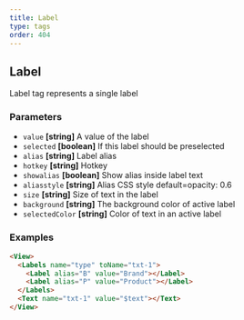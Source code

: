 ```yaml
---
title: Label
type: tags
order: 404
---
```


## Label

Label tag represents a single label

### Parameters

-   `value` **[string]** A value of the label
-   `selected` **[boolean]** If this label should be preselected
-   `alias` **[string]** Label alias
-   `hotkey` **[string]** Hotkey
-   `showalias` **[boolean]** Show alias inside label text
-   `aliasstyle` **[string]** Alias CSS style default=opacity: 0.6
-   `size` **[string]** Size of text in the label
-   `background` **[string]** The background color of active label
-   `selectedColor` **[string]** Color of text in an active label

### Examples

```html
<View>
  <Labels name="type" toName="txt-1">
    <Label alias="B" value="Brand"></Label>
    <Label alias="P" value="Product"></Label>
  </Labels>
  <Text name="txt-1" value="$text"></Text>
</View>
```
